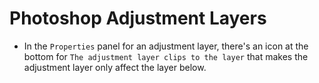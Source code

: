 # Photoshop Adjustment Layers

- In the `Properties` panel for an adjustment layer, there's an icon at the bottom for `The adjustment layer clips to the layer` that makes the adjustment layer only affect the layer below.